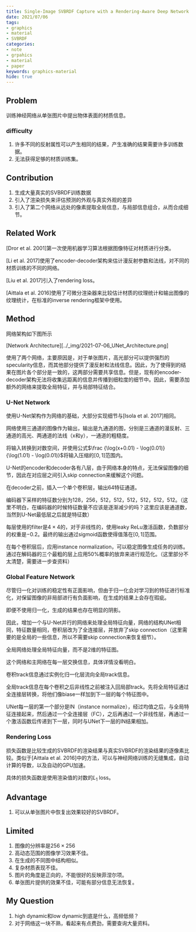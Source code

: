 ```yaml
---
title: Single-Image SVBRDF Capture with a Rendering-Aware Deep Network
date: 2021/07/06
tags: 
- graphics
- material
- SVBRDF
categories:
- note
- grpahics
- material
- paper
keywords: graphics-material
hide: true
---
```


## Problem

训练神经网络从单张图片中提出物体表面的材质信息。

### difficulty

1. 许多不同的反射属性可以产生相同的结果，产生准确的结果需要许多训练数据。
2. 无法获得足够的材质训练集。

## Contribution

1. 生成大量真实的SVBRDF训练数据
2. 引入了渲染损失来评估预测的外观与真实外观的差异
3. 引入了第二个网络从远处的像素提取全局信息，与局部信息组合，从而合成细节。

## Related Work

[Dror et al. 2001]第一次使用机器学习算法根据图像特征对材质进行分类。

[Li et al. 2017]使用了encoder-decoder架构来估计漫反射参数和法线，对不同的材质训练的不同的网络。

[Liu et al. 2017]引入了rendering loss。

[Aittala et al. 2016]使用了可微分渲染器来比较估计材质的纹理统计和输出图像的纹理统计，在标准的inverse rendering框架中使用。

## Method

网络架构如下图所示

[Network Architecture][../_img/2021-07-06_UNet_Architecture.png]

使用了两个网络，主要原因是，对于单张图片，高光部分可以提供强烈的specularity信息，而其他部分提供了漫反射和法线信息。因此，为了使得到的结果在图片各个部分是一致的，这两部分需要共享信息。但是，现有的encoder-decoder架构无法将收集远距离的信息并传播到细粒度的细节中。因此，需要添加额外的网络来提取全局特征，并与局部特征结合。

### U-Net Network

使用U-Net架构作为网络的基础，大部分实现细节与[Isola et al. 2017]相同。

网络使用三通道的图像作为输出，输出是九通道的图，分别是三通道的漫反射、三通道的高光、两通道的法线（x和y），一通道的粗糙度。

将输入转换到对数空间，并使用公式$\frac {\log(x+0.01) - \log(0.01)} {\log(1.01) - \log(0.01)}$将输入压缩的$[0,1]$范围内。

U-Net的encoder和decoder各有八层，由于网络本身的特点，无法保留图像的细节，因此在对应层之间引入skip connection来缓解这个问题。

在decoder之前，插入一个单个卷积层，输出64特征通道。

编码器下采样的特征数分别为128，256，512，512，512，512，512，512。（这里不明白，在编码器的时候特征数量不应该是逐渐减少的吗？这里应该是通道数，当然到U-Net最低层之后就是特征数）

每层使用的filter是$4\times4$的，对于非线性的，使用leaky ReLu激活函数，负数部分的权重是$-0.2$。最终的输出通过sigmoid函数使得值落在$[0,1]$范围。

在每个卷积层后，应用instance normalization，可以稳定图像生成任务的训练。通过在解码器的三个最粗的层上应用50%概率的放弃来进行规范化。（这里部分不太清楚，需要进一步查资料）

### Global Feature Network

尽管归一化对训练的稳定性有正面影响，但由于归一化会对学习到的特征进行标准化，对保留图像的非局部进行有负面影响，在生成的结果上会存在瑕疵。

即便不使用归一化，生成的结果也存在明显的阴影。

因此，增加一个与U-Net并行的网络来处理全局特征向量，网络的结构UNet相同，特征数量相同，卷积层改为了全连接层，并放弃了skip connection（这里需要的是全局的一些信息，所以不需要skip connection来恢复细节）。

全局网络处理全局特征向量，而不是2维的特征图。

这个网络和主网络在每一层交换信息，具体详情没看明白。

卷积track信息通过实例化归一化层流向全局track信息。

全局track信息在每个卷积之后非线性之前被注入回局部track。先将全局特征通过全连接层转换，将他们像biase一样加到下一层的每个特征图中。

UNet每一层的第一个部分是IN（instance normalize），经过均值之后，与全局特征连接起来，然后通过一个全连接层（FC），之后再通过一个非线性层，再通过一个激活函数后传递到下一层，同时与UNet下一层的IN结果相加。

### Rendering Loss

损失函数是比较生成的SVBRDF的渲染结果与真实SVBRDF的渲染结果的逐像素比较。类似于[Aittala et al. 2016]中的方法，可以与神经网络训练的无缝集成，自动计算的导数，以及自动的GPU加速。

具体的损失函数是使用渲染值的对数的$L_1$ loss。

## Advantage

1. 可以从单张图片中恢复出效果较好的SVBRDF。

## Limited

1. 图像的分辨率是$256 \times 256$
2. 高动态范围的图像学习效果不佳。
3. 在生成的不同图中结构相似。
4. 复杂材质表现不佳。
5. 图片的角度是正向的，不能很好的反映菲涅尔项。
6. 单张图片提供的效果不佳，可能有部分信息无法恢复。

## My Question

1. high dynamic和low dynamic到底是什么，高频低频？
2. 对于网络这一块不熟，看起来有点费劲，需要查询大量资料。

